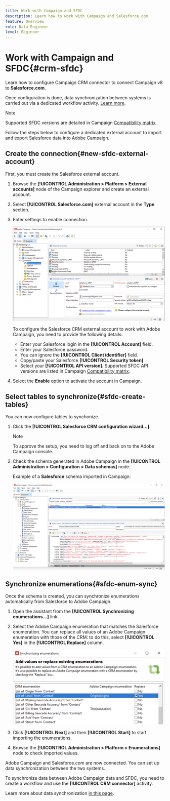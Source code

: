 ```yaml
---
title: Work with Campaign and SFDC
description: Learn how to work with Campaign and Salesforce.com
feature: Overview
role: Data Engineer
level: Beginner
---
```

# Work with Campaign and SFDC{#crm-sfdc}

Learn how to configure Campaign CRM connector to connect Campaign v8 to **Salesforce.com**.

Once configuration is done, data synchronization between systems is carried out via a dedicated workflow activity. [Learn more](crm-data-sync.md).

>[!NOTE]
>
>Supported SFDC versions are detailed in Campaign [Compatibility matrix](../start/compatibility-matrix.md).


Follow the steps below to configure a dedicated external account to import and export Salesforce data into Adobe Campaign. 

## Create the connection{#new-sfdc-external-account}

First, you must create the Salesforce external account.

1. Browse the **[!UICONTROL Administration > Platform > External accounts]** node of the Campaign explorer and create an external account.
1. Select **[!UICONTROL Salesforce.com]** external account in the **Type** section.
1. Enter settings to enable connection.
    
    ![](assets/sfdc-external-account.png)

    To configure the Salesforce CRM external account to work with Adobe Campaign, you need to provide the following details:

    * Enter your Salesforce login in the **[!UICONTROL Account]** field.
    * Enter your Salesforce password.
    * You can ignore the **[!UICONTROL Client identifier]** field.
    * Copy/paste your Salesforce **[!UICONTROL Security token]**
    * Select your **[!UICONTROL API version]**. Supported SFDC API versions are listed in Campaign [Compatibility matrix](../start/compatibility-matrix.md).

1. Select the **Enable** option to activate the account in Campaign.

## Select tables to synchronize{#sfdc-create-tables}

You can now configure tables to synchonize.

1. Click the **[!UICONTROL Salesforce CRM configuration wizard...]**.

   >[!NOTE]
   >
   >To approve the setup, you need to log off and back on to the Adobe Campaign console.

1. Check the schema generated in Adobe Campaign in the **[!UICONTROL Administration > Configuration > Data schemas]** node.

   Example of a **Salesforce** schema imported in Campaign:

   ![](assets/sfdc-schemas.png)


## Synchronize enumerations{#sfdc-enum-sync}

Once the schema is created, you can synchronize enumerations automatically from Salesforce to Adobe Campaign.

1. Open the assistant from the  **[!UICONTROL Synchronizing enumerations...]** link. 
1. Select the Adobe Campaign enumeration that matches the Salesforce enumeration. 
    You can replace all values of an Adobe Campaign enumeration with those of the CRM: to do this, select **[!UICONTROL Yes]** in the **[!UICONTROL Replace]** column.

   ![](assets/sfdc-enum.png)

1. Click **[!UICONTROL Next]** and then **[!UICONTROL Start]** to start importing the enumerations.

1. Browse the **[!UICONTROL Administration > Platform > Enumerations]** node to check imported values.


Adobe Campaign and Salesforce.com are now connected. You can set up data synchronization between the two systems. 

To synchronize data between Adobe Campaign data and SFDC, you need to create a workflow and use the **[!UICONTROL CRM connector]** activity.

Learn more about data synchronization [in this page](../../platform/using/crm-data-sync.md).
